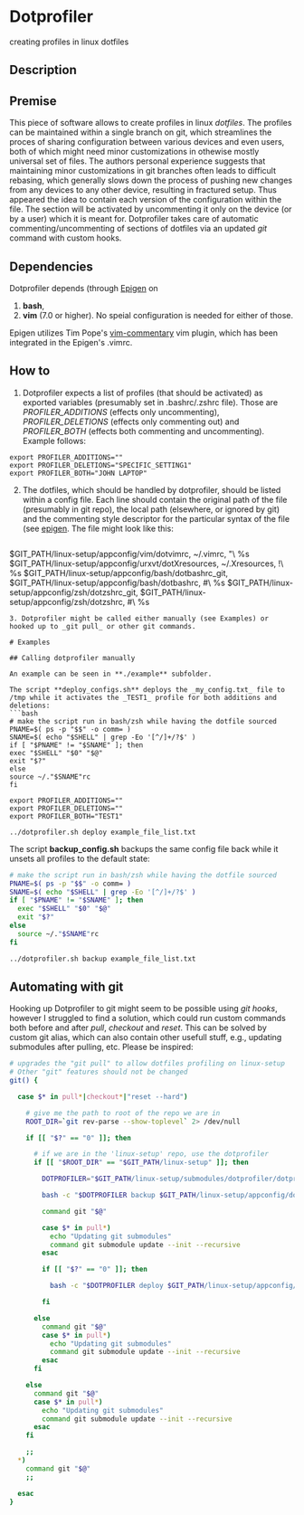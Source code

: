 # Dotprofiler
 
creating profiles in linux dotfiles

## Description 

## Premise

This piece of software allows to create profiles in linux _dotfiles_.
The profiles can be maintained within a single branch on git, which streamlines the proces of sharing configuration between various devices and even users, both of which might need minor customizations in othewise mostly universal set of files.
The authors personal experience suggests that maintaining minor customizations in git branches often leads to difficult rebasing, which generally slows down the process of pushing new changes from any devices to any other device, resulting in fractured setup.
Thus appeared the idea to contain each version of the configuration within the file.
The section will be activated by uncommenting it only on the device (or by a user) which it is meant for.
Dotprofiler takes care of automatic commenting/uncommenting of sections of dotfiles via an updated _git_ command with custom hooks.

## Dependencies

Dotprofiler depends (through [Epigen](https://github.com/klaxalk/epigen) on
1. **bash**,
2. **vim** (7.0 or higher).
No speial configuration is needed for either of those.

Epigen utilizes Tim Pope's [vim-commentary](https://github.com/tpope/vim-commentary) vim plugin, which has been integrated in the Epigen's .vimrc.

## How to

1. Dotprofiler expects a list of profiles (that should be activated) as exported variables (presumably set in .bashrc/.zshrc file).
  Those are _PROFILER_ADDITIONS_ (effects only uncommenting), _PROFILER_DELETIONS_ (effects only commenting out) and _PROFILER_BOTH_ (effects both commenting and uncommenting). Example follows:
  ```
  export PROFILER_ADDITIONS=""
  export PROFILER_DELETIONS="SPECIFIC_SETTING1"
  export PROFILER_BOTH="JOHN LAPTOP"
  ```
2. The dotfiles, which should be handled by dotprofiler, should be listed within a config file.
  Each line should contain the original path of the file (presumably in git repo), the local path (elsewhere, or ignored by git) and the commenting style descriptor for the particular syntax of the file (see [epigen](https://github.com/klaxalk/epigen).
  The file might look like this:
    ```
  $GIT_PATH/linux-setup/appconfig/vim/dotvimrc, ~/.vimrc, \"\ %s
  $GIT_PATH/linux-setup/appconfig/urxvt/dotXresources, ~/.Xresources, \!\ %s
  $GIT_PATH/linux-setup/appconfig/bash/dotbashrc_git, $GIT_PATH/linux-setup/appconfig/bash/dotbashrc, \#\ %s
  $GIT_PATH/linux-setup/appconfig/zsh/dotzshrc_git, $GIT_PATH/linux-setup/appconfig/zsh/dotzshrc, \#\ %s
  ```
3. Dotprofiler might be called either manually (see Examples) or hooked up to _git pull_ or other git commands.

# Examples

## Calling dotprofiler manually

An example can be seen in **./example** subfolder.

The script **deploy_configs.sh** deploys the _my_config.txt_ file to /tmp while it activates the _TEST1_ profile for both additions and deletions:
```bash
# make the script run in bash/zsh while having the dotfile sourced
PNAME=$( ps -p "$$" -o comm= )
SNAME=$( echo "$SHELL" | grep -Eo '[^/]+/?$' )
if [ "$PNAME" != "$SNAME" ]; then
  exec "$SHELL" "$0" "$@"
  exit "$?"
else
  source ~/."$SNAME"rc
fi

export PROFILER_ADDITIONS=""
export PROFILER_DELETIONS=""
export PROFILER_BOTH="TEST1"

../dotprofiler.sh deploy example_file_list.txt
```

The script **backup_config.sh** backups the same config file back while it unsets all profiles to the default state:
```bash
# make the script run in bash/zsh while having the dotfile sourced
PNAME=$( ps -p "$$" -o comm= )
SNAME=$( echo "$SHELL" | grep -Eo '[^/]+/?$' )
if [ "$PNAME" != "$SNAME" ]; then
  exec "$SHELL" "$0" "$@"
  exit "$?"
else
  source ~/."$SNAME"rc
fi

../dotprofiler.sh backup example_file_list.txt
```

## Automating with **git**

Hooking up Dotprofiler to git might seem to be possible using _git hooks_, however I struggled to find a solution, which could run custom commands both before and after _pull_, _checkout_ and _reset_.
This can be solved by custom git alias, which can also contain other usefull stuff, e.g., updating submodules after pulling, etc.
Please be inspired:
```bash
# upgrades the "git pull" to allow dotfiles profiling on linux-setup
# Other "git" features should not be changed
git() {

  case $* in pull*|checkout*|"reset --hard")

    # give me the path to root of the repo we are in
    ROOT_DIR=`git rev-parse --show-toplevel` 2> /dev/null

    if [[ "$?" == "0" ]]; then

      # if we are in the 'linux-setup' repo, use the dotprofiler
      if [[ "$ROOT_DIR" == "$GIT_PATH/linux-setup" ]]; then

        DOTPROFILER="$GIT_PATH/linux-setup/submodules/dotprofiler/dotprofiler.sh"

        bash -c "$DOTPROFILER backup $GIT_PATH/linux-setup/appconfig/dotprofiler/file_list.txt"

        command git "$@"

        case $* in pull*)
          echo "Updating git submodules"
          command git submodule update --init --recursive
        esac

        if [[ "$?" == "0" ]]; then

          bash -c "$DOTPROFILER deploy $GIT_PATH/linux-setup/appconfig/dotprofiler/file_list.txt"

        fi

      else
        command git "$@"
        case $* in pull*)
          echo "Updating git submodules"
          command git submodule update --init --recursive
        esac
      fi

    else
      command git "$@"
      case $* in pull*)
        echo "Updating git submodules"
        command git submodule update --init --recursive
      esac
    fi

    ;;
  *)
    command git "$@"
    ;;

  esac
}
```
